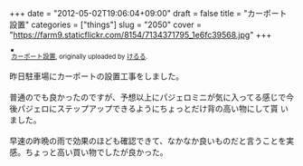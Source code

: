 +++
date = "2012-05-02T19:06:04+09:00"
draft = false
title = "カーポート設置"
categories = ["things"]
slug = "2050"
cover = "https://farm9.staticflickr.com/8154/7134371795_1e6fc39568.jpg"
+++

<div style="text-align: left; padding: 3px;">
<a href="https://www.flickr.com/photos/keruru/7134371795/" title="photo sharing"><img src="https://farm9.staticflickr.com/8154/7134371795_1e6fc39568.jpg" style="border: solid 2px #000000;" alt="" /></a>
<br />
<span style="font-size: 0.8em; margin-top: 0px;"><a href="https://www.flickr.com/photos/keruru/7134371795/">カーポート設置</a>, originally uploaded by <a href="https://www.flickr.com/photos/keruru/">けるる</a>.</span>
</div>
<p>
昨日駐車場にカーポートの設置工事をしました。<br />
<br />
普通のでも良かったのですが、予想以上にパジェロミニが気に入ってる感じで今後パジェロにステップアップできるようにちょっとだけ背の高い物にして貰 いました。<br />
<br />
早速の昨晩の雨で効果のほども確認できて、なかなか良いものだと言うことを実感。ちょっと高い買い物でしたが良かった。
</p>
